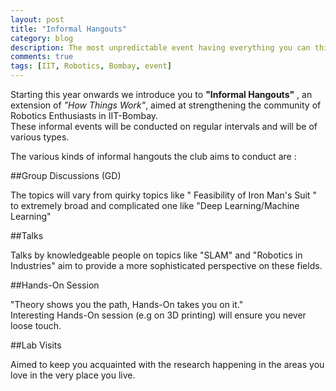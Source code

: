 ```yaml
---
layout: post
title: "Informal Hangouts"
category: blog
description: The most unpredictable event having everything you can think of.
comments: true
tags: [IIT, Robotics, Bombay, event]
---
```


Starting this year onwards we introduce you to __"Informal Hangouts"__ , an extension of <em>"How Things Work"</em>, aimed at strengthening the community of Robotics Enthusiasts in IIT-Bombay.  
These informal events will be conducted on regular intervals and will be of various types.  


The various kinds of informal hangouts the club aims to conduct are :

##Group Discussions (GD)

The topics will vary from quirky topics like " Feasibility of Iron Man's Suit " to extremely broad and complicated one like "Deep Learning/Machine Learning"

##Talks

Talks by knowledgeable people on topics like "SLAM" and "Robotics in Industries" aim to provide a more sophisticated perspective on these fields. 

##Hands-On Session

"Theory shows you the path, Hands-On takes you on it."    
Interesting Hands-On session (e.g on 3D printing) will ensure you never loose touch.

##Lab Visits

Aimed to keep you acquainted with the research happening in the areas you love in the very place you live.  
